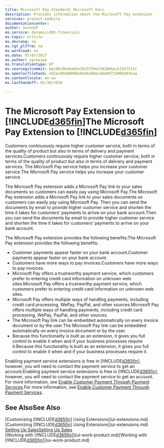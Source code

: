 ```yaml
---
title: Microsoft Pay Standard| Microsoft Docs
description: Provides information about the Microsoft Pay extension
services: project-madeira
documentationcenter: 
author: SorenGP
ms.service: dynamics365-financials
ms.topic: article
ms.devlang: na
ms.tgt_pltfrm: na
ms.workload: na
ms.date: 07/07/2017
ms.author: sgroespe
ms.translationtype: HT
ms.sourcegitcommit: bec0619be0a65e3625759e13d2866ac615d7513c
ms.openlocfilehash: e92ac00e08008e8de6a60ec46e0d71500bb03eaa
ms.contentlocale: en-au
ms.lasthandoff: 01/30/2018

---
```

# <a name="the-microsoft-pay-extension-to-included365finincludesd365finlongmdmd"></a><span data-ttu-id="d18d4-103">The Microsoft Pay Extension to [!INCLUDE[d365fin](includes/d365fin_long_md.md)]</span><span class="sxs-lookup"><span data-stu-id="d18d4-103">The Microsoft Pay Extension to [!INCLUDE[d365fin](includes/d365fin_long_md.md)]</span></span>
<span data-ttu-id="d18d4-104">Customers continuously require higher customer service, both in terms of the quality of product but also in terms of delivery and payment services.</span><span class="sxs-lookup"><span data-stu-id="d18d4-104">Customers continuously require higher customer service, both in terms of the quality of product but also in terms of delivery and payment services.</span></span> <span data-ttu-id="d18d4-105">The Microsoft Pay service helps you increase your customer service.</span><span class="sxs-lookup"><span data-stu-id="d18d4-105">The Microsoft Pay service helps you increase your customer service.</span></span>

<span data-ttu-id="d18d4-106">The Microsoft Pay extension adds a Microsoft Pay link to your sales documents so customers can easily pay using Microsoft Pay.</span><span class="sxs-lookup"><span data-stu-id="d18d4-106">The Microsoft Pay extension adds a Microsoft Pay link to your sales documents so customers can easily pay using Microsoft Pay.</span></span> <span data-ttu-id="d18d4-107">Then you can send the documents by email to provide higher customer service and shorten the time it takes for customers’ payments to arrive on your bank account.</span><span class="sxs-lookup"><span data-stu-id="d18d4-107">Then you can send the documents by email to provide higher customer service and shorten the time it takes for customers’ payments to arrive on your bank account.</span></span>

<span data-ttu-id="d18d4-108">The Microsoft Pay extension provides the following benefits:</span><span class="sxs-lookup"><span data-stu-id="d18d4-108">The Microsoft Pay extension provides the following benefits:</span></span>
- <span data-ttu-id="d18d4-109">Customer payments appear faster on your bank account.</span><span class="sxs-lookup"><span data-stu-id="d18d4-109">Customer payments appear faster on your bank account.</span></span>
- <span data-ttu-id="d18d4-110">Customers have more ways to pay invoices.</span><span class="sxs-lookup"><span data-stu-id="d18d4-110">Customers have more ways to pay invoices.</span></span>
- <span data-ttu-id="d18d4-111">Microsoft Pay offers a trustworthy payment service, which customers prefer to entering credit card information on unknown web sites.</span><span class="sxs-lookup"><span data-stu-id="d18d4-111">Microsoft Pay offers a trustworthy payment service, which customers prefer to entering credit card information on unknown web sites.</span></span>
- <span data-ttu-id="d18d4-112">Microsoft Pay offers multiple ways of handling payments, including credit card processing, WePay, PayPal, and other sources.</span><span class="sxs-lookup"><span data-stu-id="d18d4-112">Microsoft Pay offers multiple ways of handling payments, including credit card processing, WePay, PayPal, and other sources.</span></span>
- <span data-ttu-id="d18d4-113">The Microsoft Pay link can be embedded automatically on every invoice document or by the user.</span><span class="sxs-lookup"><span data-stu-id="d18d4-113">The Microsoft Pay link can be embedded automatically on every invoice document or by the user.</span></span>
- <span data-ttu-id="d18d4-114">Because this functionality is built as an extension, it gives you full control to enable it when and if your business processes require it.</span><span class="sxs-lookup"><span data-stu-id="d18d4-114">Because this functionality is built as an extension, it gives you full control to enable it when and if your business processes require it.</span></span>

<span data-ttu-id="d18d4-115">Enabling payment service extensions is free in [!INCLUDE[d365fin](includes/d365fin_md.md)], however, you will need to contact the payment service to get an account.</span><span class="sxs-lookup"><span data-stu-id="d18d4-115">Enabling payment service extensions is free in [!INCLUDE[d365fin](includes/d365fin_md.md)], however, you will need to contact the payment service to get an account.</span></span> <span data-ttu-id="d18d4-116">For more information, see [Enable Customer Payment Through Payment Services](sales-how-enable-payment-service-extensions.md).</span><span class="sxs-lookup"><span data-stu-id="d18d4-116">For more information, see [Enable Customer Payment Through Payment Services](sales-how-enable-payment-service-extensions.md).</span></span>

## <a name="see-also"></a><span data-ttu-id="d18d4-117">See Also</span><span class="sxs-lookup"><span data-stu-id="d18d4-117">See Also</span></span>
<span data-ttu-id="d18d4-118">[Customizing [!INCLUDE[d365fin](includes/d365fin_md.md)] Using Extensions](ui-extensions.md)</span><span class="sxs-lookup"><span data-stu-id="d18d4-118">[Customizing [!INCLUDE[d365fin](includes/d365fin_md.md)] Using Extensions](ui-extensions.md)</span></span>  
[<span data-ttu-id="d18d4-119">Setting Up Sales</span><span class="sxs-lookup"><span data-stu-id="d18d4-119">Setting Up Sales</span></span>](sales-setup-sales.md)  
<span data-ttu-id="d18d4-120">[Working with [!INCLUDE[d365fin](includes/d365fin_md.md)]](ui-work-product.md)</span><span class="sxs-lookup"><span data-stu-id="d18d4-120">[Working with [!INCLUDE[d365fin](includes/d365fin_md.md)]](ui-work-product.md)</span></span>

